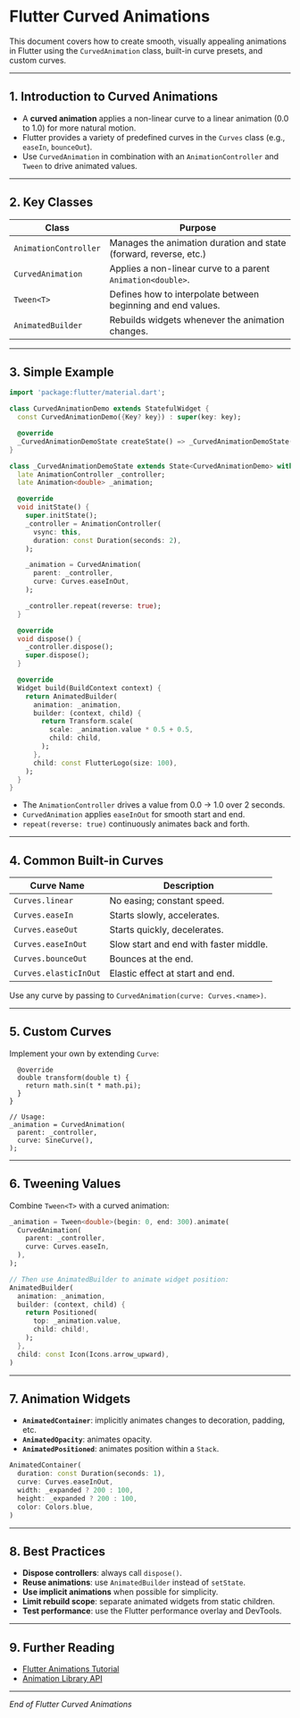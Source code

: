 # Flutter Curved Animations

This document covers how to create smooth, visually appealing animations in Flutter using the `CurvedAnimation` class, built-in curve presets, and custom curves.

---

## 1. Introduction to Curved Animations

- A **curved animation** applies a non-linear curve to a linear animation (0.0 to 1.0) for more natural motion.
- Flutter provides a variety of predefined curves in the `Curves` class (e.g., `easeIn`, `bounceOut`).
- Use `CurvedAnimation` in combination with an `AnimationController` and `Tween` to drive animated values.

---

## 2. Key Classes

| Class                  | Purpose                                                          |
|------------------------|------------------------------------------------------------------|
| `AnimationController`  | Manages the animation duration and state (forward, reverse, etc.)|
| `CurvedAnimation`      | Applies a non-linear curve to a parent `Animation<double>`.      |
| `Tween<T>`             | Defines how to interpolate between beginning and end values.     |
| `AnimatedBuilder`      | Rebuilds widgets whenever the animation changes.                 |

---

## 3. Simple Example

```dart
import 'package:flutter/material.dart';

class CurvedAnimationDemo extends StatefulWidget {
  const CurvedAnimationDemo({Key? key}) : super(key: key);

  @override
  _CurvedAnimationDemoState createState() => _CurvedAnimationDemoState();
}

class _CurvedAnimationDemoState extends State<CurvedAnimationDemo> with SingleTickerProviderStateMixin {
  late AnimationController _controller;
  late Animation<double> _animation;

  @override
  void initState() {
    super.initState();
    _controller = AnimationController(
      vsync: this,
      duration: const Duration(seconds: 2),
    );

    _animation = CurvedAnimation(
      parent: _controller,
      curve: Curves.easeInOut,
    );

    _controller.repeat(reverse: true);
  }

  @override
  void dispose() {
    _controller.dispose();
    super.dispose();
  }

  @override
  Widget build(BuildContext context) {
    return AnimatedBuilder(
      animation: _animation,
      builder: (context, child) {
        return Transform.scale(
          scale: _animation.value * 0.5 + 0.5,
          child: child,
        );
      },
      child: const FlutterLogo(size: 100),
    );
  }
}
```

- The `AnimationController` drives a value from 0.0 → 1.0 over 2 seconds.
- `CurvedAnimation` applies `easeInOut` for smooth start and end.
- `repeat(reverse: true)` continuously animates back and forth.

---

## 4. Common Built-in Curves

| Curve Name               | Description                                    |
|--------------------------|------------------------------------------------|
| `Curves.linear`          | No easing; constant speed.                     |
| `Curves.easeIn`          | Starts slowly, accelerates.                    |
| `Curves.easeOut`         | Starts quickly, decelerates.                   |
| `Curves.easeInOut`       | Slow start and end with faster middle.         |
| `Curves.bounceOut`       | Bounces at the end.                            |
| `Curves.elasticInOut`    | Elastic effect at start and end.               |

Use any curve by passing to `CurvedAnimation(curve: Curves.<name>)`.

---

## 5. Custom Curves

Implement your own by extending `Curve`:

```dart\ nclass SineCurve extends Curve {
  @override
  double transform(double t) {
    return math.sin(t * math.pi);
  }
}

// Usage:
_animation = CurvedAnimation(
  parent: _controller,
  curve: SineCurve(),
);
```

---

## 6. Tweening Values

Combine `Tween<T>` with a curved animation:

```dart
_animation = Tween<double>(begin: 0, end: 300).animate(
  CurvedAnimation(
    parent: _controller,
    curve: Curves.easeIn,
  ),
);

// Then use AnimatedBuilder to animate widget position:
AnimatedBuilder(
  animation: _animation,
  builder: (context, child) {
    return Positioned(
      top: _animation.value,
      child: child!,
    );
  },
  child: const Icon(Icons.arrow_upward),
)
```

---

## 7. Animation Widgets

- **`AnimatedContainer`**: implicitly animates changes to decoration, padding, etc.
- **`AnimatedOpacity`**: animates opacity.
- **`AnimatedPositioned`**: animates position within a `Stack`.

```dart
AnimatedContainer(
  duration: const Duration(seconds: 1),
  curve: Curves.easeInOut,
  width: _expanded ? 200 : 100,
  height: _expanded ? 200 : 100,
  color: Colors.blue,
)
```

---

## 8. Best Practices

- **Dispose controllers**: always call `dispose()`.
- **Reuse animations**: use `AnimatedBuilder` instead of `setState`.
- **Use implicit animations** when possible for simplicity.
- **Limit rebuild scope**: separate animated widgets from static children.
- **Test performance**: use the Flutter performance overlay and DevTools.

---

## 9. Further Reading

- [Flutter Animations Tutorial](https://flutter.dev/docs/development/ui/animations)
- [Animation Library API](https://api.flutter.dev/flutter/animation/animation-library.html)

---

*End of Flutter Curved Animations*

